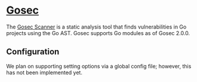 # [Gosec](https://github.com/securego/gosec)

The [Gosec Scanner](https://github.com/securego/gosec) is a static analysis tool that finds vulnerabilities in Go projects using the Go AST. Gosec supports Go modules as of Gosec 2.0.0.


## Configuration

We plan on supporting setting options via a global config file; however, this has not been implemented yet.
